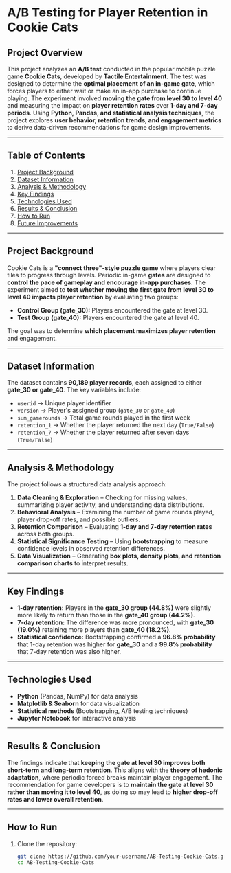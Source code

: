 # **A/B Testing for Player Retention in Cookie Cats**

## **Project Overview**  
This project analyzes an **A/B test** conducted in the popular mobile puzzle game **Cookie Cats**, developed by **Tactile Entertainment**. The test was designed to determine the **optimal placement of an in-game gate**, which forces players to either wait or make an in-app purchase to continue playing. The experiment involved **moving the gate from level 30 to level 40** and measuring the impact on **player retention rates** over **1-day and 7-day periods**. Using **Python, Pandas, and statistical analysis techniques**, the project explores **user behavior, retention trends, and engagement metrics** to derive data-driven recommendations for game design improvements.

---

## **Table of Contents**  
1. [Project Background](#project-background)  
2. [Dataset Information](#dataset-information)  
3. [Analysis & Methodology](#analysis--methodology)  
4. [Key Findings](#key-findings)  
5. [Technologies Used](#technologies-used)  
6. [Results & Conclusion](#results--conclusion)  
7. [How to Run](#how-to-run)  
8. [Future Improvements](#future-improvements)  

---

## **Project Background**  
Cookie Cats is a **"connect three"-style puzzle game** where players clear tiles to progress through levels. Periodic in-game **gates** are designed to **control the pace of gameplay and encourage in-app purchases**. The experiment aimed to **test whether moving the first gate from level 30 to level 40 impacts player retention** by evaluating two groups:
- **Control Group (gate_30):** Players encountered the gate at level 30.
- **Test Group (gate_40):** Players encountered the gate at level 40.

The goal was to determine **which placement maximizes player retention** and engagement.

---

## **Dataset Information**  
The dataset contains **90,189 player records**, each assigned to either **gate_30 or gate_40**. The key variables include:
- `userid` → Unique player identifier  
- `version` → Player's assigned group (`gate_30` or `gate_40`)  
- `sum_gamerounds` → Total game rounds played in the first week  
- `retention_1` → Whether the player returned the next day (`True/False`)  
- `retention_7` → Whether the player returned after seven days (`True/False`)  

---

## **Analysis & Methodology**  
The project follows a structured data analysis approach:
1. **Data Cleaning & Exploration** – Checking for missing values, summarizing player activity, and understanding data distributions.  
2. **Behavioral Analysis** – Examining the number of game rounds played, player drop-off rates, and possible outliers.  
3. **Retention Comparison** – Evaluating **1-day and 7-day retention rates** across both groups.  
4. **Statistical Significance Testing** – Using **bootstrapping** to measure confidence levels in observed retention differences.  
5. **Data Visualization** – Generating **box plots, density plots, and retention comparison charts** to interpret results.  

---

## **Key Findings**  
- **1-day retention:** Players in the **gate_30 group (44.8%)** were slightly more likely to return than those in the **gate_40 group (44.2%)**.  
- **7-day retention:** The difference was more pronounced, with **gate_30 (19.0%)** retaining more players than **gate_40 (18.2%)**.  
- **Statistical confidence:** Bootstrapping confirmed a **96.8% probability** that 1-day retention was higher for **gate_30** and a **99.8% probability** that 7-day retention was also higher.  

---

## **Technologies Used**  
- **Python** (Pandas, NumPy) for data analysis  
- **Matplotlib & Seaborn** for data visualization  
- **Statistical methods** (Bootstrapping, A/B testing techniques)  
- **Jupyter Notebook** for interactive analysis  

---

## **Results & Conclusion**  
The findings indicate that **keeping the gate at level 30 improves both short-term and long-term retention**. This aligns with the **theory of hedonic adaptation**, where periodic forced breaks maintain player engagement. The recommendation for game developers is to **maintain the gate at level 30 rather than moving it to level 40**, as doing so may lead to **higher drop-off rates and lower overall retention**.

---

## **How to Run**  
1. Clone the repository:  
   ```bash
   git clone https://github.com/your-username/AB-Testing-Cookie-Cats.git
   cd AB-Testing-Cookie-Cats
